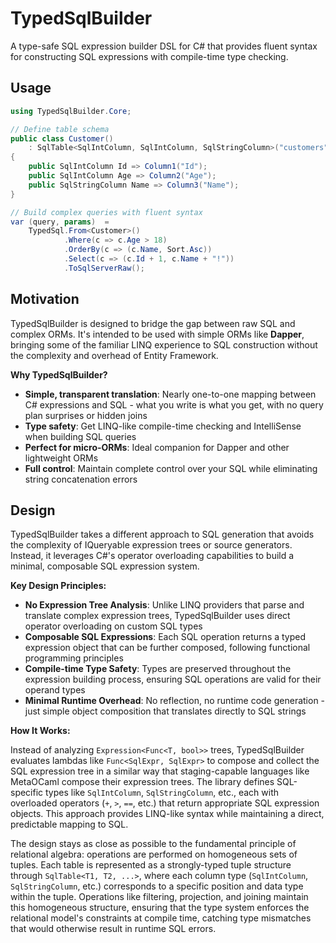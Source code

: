 # TypedSqlBuilder

A type-safe SQL expression builder DSL for C# that provides fluent syntax for constructing SQL expressions with compile-time type checking.

## Usage

```csharp
using TypedSqlBuilder.Core;

// Define table schema 
public class Customer() 
    : SqlTable<SqlIntColumn, SqlIntColumn, SqlStringColumn>("customers")
{
    public SqlIntColumn Id => Column1("Id");
    public SqlIntColumn Age => Column2("Age");
    public SqlStringColumn Name => Column3("Name");
}

// Build complex queries with fluent syntax
var (query, params)  =
    TypedSql.From<Customer>()
            .Where(c => c.Age > 18)
            .OrderBy(c => (c.Name, Sort.Asc))
            .Select(c => (c.Id + 1, c.Name + "!"))
            .ToSqlServerRaw();
```

## Motivation

TypedSqlBuilder is designed to bridge the gap between raw SQL and complex ORMs. It's intended to be used with simple ORMs like **Dapper**, bringing some of the familiar LINQ experience to SQL construction without the complexity and overhead of Entity Framework.

**Why TypedSqlBuilder?**
- **Simple, transparent translation**: Nearly one-to-one mapping between C# expressions and SQL - what you write is what you get, with no query plan surprises or hidden joins
- **Type safety**: Get LINQ-like compile-time checking and IntelliSense when building SQL queries
- **Perfect for micro-ORMs**: Ideal companion for Dapper and other lightweight ORMs
- **Full control**: Maintain complete control over your SQL while eliminating string concatenation errors

## Design

TypedSqlBuilder takes a different approach to SQL generation that avoids the complexity of IQueryable expression trees or source generators. Instead, it leverages C#'s operator overloading capabilities to build a minimal, composable SQL expression system.

**Key Design Principles:**

- **No Expression Tree Analysis**: Unlike LINQ providers that parse and translate complex expression trees, TypedSqlBuilder uses direct operator overloading on custom SQL types
- **Composable SQL Expressions**: Each SQL operation returns a typed expression object that can be further composed, following functional programming principles
- **Compile-time Type Safety**: Types are preserved throughout the expression building process, ensuring SQL operations are valid for their operand types
- **Minimal Runtime Overhead**: No reflection, no runtime code generation - just simple object composition that translates directly to SQL strings

**How It Works:**

Instead of analyzing `Expression<Func<T, bool>>` trees, TypedSqlBuilder evaluates lambdas like `Func<SqlExpr, SqlExpr>` to compose and collect the SQL expression tree in a similar way that staging-capable languages like MetaOCaml compose their expression trees. The library defines SQL-specific types like `SqlIntColumn`, `SqlStringColumn`, etc., each with overloaded operators (`+`, `>`, `==`, etc.) that return appropriate SQL expression objects. This approach provides LINQ-like syntax while maintaining a direct, predictable mapping to SQL.

The design stays as close as possible to the fundamental principle of relational algebra: operations are performed on homogeneous sets of tuples. Each table is represented as a strongly-typed tuple structure through `SqlTable<T1, T2, ...>`, where each column type (`SqlIntColumn`, `SqlStringColumn`, etc.) corresponds to a specific position and data type within the tuple. Operations like filtering, projection, and joining maintain this homogeneous structure, ensuring that the type system enforces the relational model's constraints at compile time, catching type mismatches that would otherwise result in runtime SQL errors.